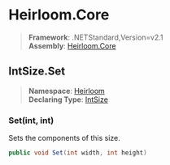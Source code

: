 # Heirloom.Core

> **Framework**: .NETStandard,Version=v2.1  
> **Assembly**: [Heirloom.Core][0]  

## IntSize.Set

> **Namespace**: [Heirloom][0]  
> **Declaring Type**: [IntSize][1]  

### Set(int, int)

Sets the components of this size.

```cs
public void Set(int width, int height)
```

[0]: ../../../Heirloom.Core.md
[1]: ../IntSize.md
